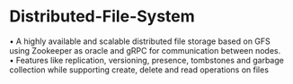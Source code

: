 # Distributed-File-System

• A highly available and scalable distributed file storage based on GFS using Zookeeper as oracle and gRPC for communication between nodes.</br>
• Features like replication, versioning, presence, tombstones and garbage collection while supporting create, delete and read operations on files
